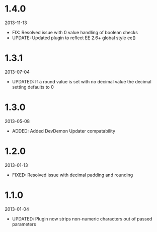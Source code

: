 # 1.4.0

2013-11-13

- FIX: Resolved issue with 0 value handling of boolean checks
- UPDATE: Updated plugin to reflect EE 2.6+ global style ee()

# 1.3.1

2013-07-04

- UPDATED: If a round value is set with no decimal value the decimal setting defaults to 0

# 1.3.0

2013-05-08

- ADDED: Added DevDemon Updater compatability

# 1.2.0

2013-01-13

- FIXED: Resolved issue with decimal padding and rounding

# 1.1.0

2013-01-04

- UPDATED: Plugin now strips non-numeric characters out of passed parameters